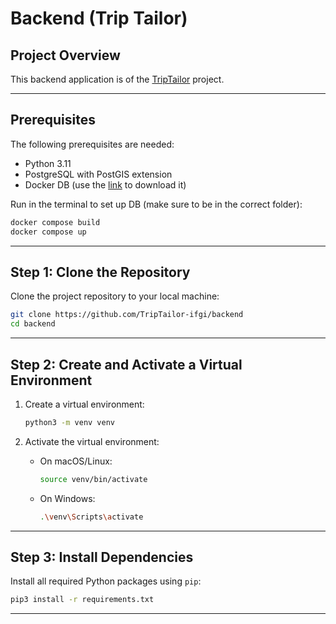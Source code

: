 # Backend (Trip Tailor)

## Project Overview

This backend application is of the [TripTailor](https://github.com/TripTailor-ifgi/TripTailor) project.

---

## Prerequisites

The following prerequisites are needed:

- Python 3.11
- PostgreSQL with PostGIS extension
- Docker DB (use the [link](https://drive.google.com/file/d/1nGDtBZTlKwpituH9trawr0QZXLh7HdMI/view) to download it)

Run in the terminal to set up DB (make sure to be in the correct folder):
```bash
docker compose build
docker compose up
```

---

## Step 1: Clone the Repository

Clone the project repository to your local machine:

```bash
git clone https://github.com/TripTailor-ifgi/backend
cd backend
```

---

## Step 2: Create and Activate a Virtual Environment

1. Create a virtual environment:

   ```bash
   python3 -m venv venv
   ```

2. Activate the virtual environment:

   - On macOS/Linux:
     ```bash
     source venv/bin/activate
     ```
   - On Windows:
     ```bash
     .\venv\Scripts\activate
     ```

---

## Step 3: Install Dependencies

Install all required Python packages using `pip`:

```bash
pip3 install -r requirements.txt
```

---
